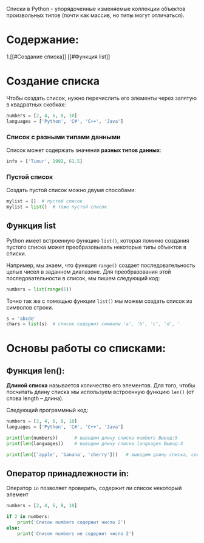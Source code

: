 Списки в Python - упорядоченные изменяемые коллекции объектов произвольных типов (почти как массив, но типы могут отличаться).
# Содержание:
1.[[#Создание списка]]
	[[#Функция list]]





# Создание списка
Чтобы создать список, нужно перечислить его элементы через запятую в квадратных скобках:
```python
numbers = [2, 4, 6, 8, 10]
languages = ['Python', 'C#', 'C++', 'Java']
```
### Список с разными типами данными
Список может содержать значения **разных типов данных**:
```python
info = ['Timur', 1992, 61.5]
```
### Пустой список 
Создать пустой список можно двумя способами:
```python
mylist = []  # пустой список
mylist = list()  # тоже пустой список
```

## Функция list
Python имеет встроенную функцию `list()`, которая помимо создания пустого списка может преобразовывать некоторые типы объектов в списки.

Например, мы знаем, что функция `range()` создает последовательность целых чисел в заданном диапазоне. Для преобразования этой последовательности в список, мы пишем следующий код:
```python
numbers = list(range(5))
```

Точно так же с помощью функции `list()` мы можем создать список из символов строки.
```python
s = 'abcde'
chars = list(s)  # список содержит символы 'a', 'b', 'c', 'd', '
```

# Основы работы со списками:
## Функция len():
**Длиной списка** называется количество его элементов. Для того, чтобы посчитать длину списка мы используем встроенную функцию `len()` (от слова length – длина).

Следующий программный код:
```python
numbers = [2, 4, 6, 8, 10]
languages = ['Python', 'C#', 'C++', 'Java']

print(len(numbers))      # выводим длину списка numbers Вывод:5
print(len(languages))    # выводим длину списка languages Вывод:4 

print(len(['apple', 'banana', 'cherry']))   # выводим длину списка, состоящего из 3 элементов Вывод:3
```

## Оператор принадлежности in:
Оператор `in` позволяет проверить, содержит ли список некоторый элемент
```python
numbers = [2, 4, 6, 8, 10]

if 2 in numbers:
    print('Список numbers содержит число 2')
else:
    print('Список numbers не содержит число 2')
```

